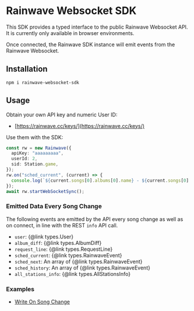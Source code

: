 # Rainwave Websocket SDK

This SDK provides a typed interface to the public Rainwave Websocket API. It is currently only available in browser environments.

Once connected, the Rainwave SDK instance will emit events from the Rainwave Websocket.

## Installation

```
npm i rainwave-websocket-sdk
```

## Usage

Obtain your own API key and numeric User ID:

- [https://rainwave.cc/keys/](https://rainwave.cc/keys/)

Use them with the SDK:

```typescript
const rw = new Rainwave({
  apiKey: "aaaaaaaaa",
  userId: 2,
  sid: Station.game,
});
rw.on("sched_current", (current) => {
  console.log(`${current.songs[0].albums[0].name} - ${current.songs[0].title}`);
});
await rw.startWebSocketSync();
```

### Emitted Data Every Song Change

The following events are emitted by the API every song change as well as on connect, in
line with the REST `info` API call.

- `user`: {@link types.User}
- `album_diff`: {@link types.AlbumDiff}
- `request_line`: {@link types.RequestLine}
- `sched_current`: {@link types.RainwaveEvent}
- `sched_next`: An array of {@link types.RainwaveEvent}
- `sched_history`: An array of {@link types.RainwaveEvent}
- `all_stations_info`: {@link types.AllStationsInfo}

### Examples

- [Write On Song Change](https://github.com/rmcauley/rainwave-write-on-song-change)
